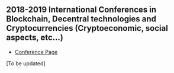 ## 2018-2019 International Conferences in Blockchain, Decentral technologies and Cryptocurrencies (Cryptoeconomic, social aspects, etc...)
* [Conference Page](https://shayanb.github.io/conference_call_for_paper/2018-2019-conferences.html)

[To be updated]

